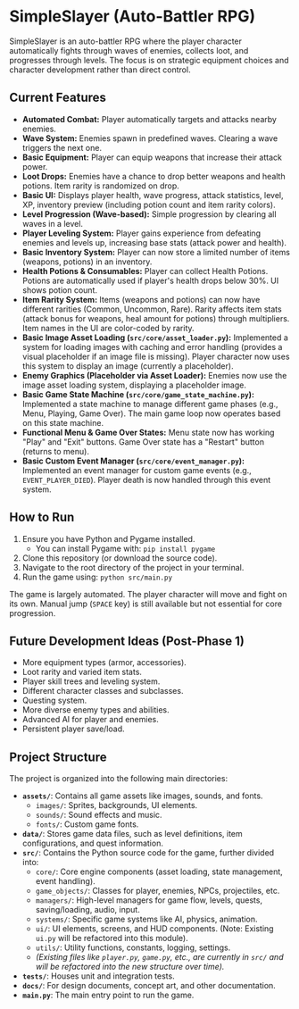 # SimpleSlayer (Auto-Battler RPG)

SimpleSlayer is an auto-battler RPG where the player character automatically fights through waves of enemies, collects loot, and progresses through levels. The focus is on strategic equipment choices and character development rather than direct control.

## Current Features

*   **Automated Combat:** Player automatically targets and attacks nearby enemies.
*   **Wave System:** Enemies spawn in predefined waves. Clearing a wave triggers the next one.
*   **Basic Equipment:** Player can equip weapons that increase their attack power.
*   **Loot Drops:** Enemies have a chance to drop better weapons and health potions. Item rarity is randomized on drop.
*   **Basic UI:** Displays player health, wave progress, attack statistics, level, XP, inventory preview (including potion count and item rarity colors).
*   **Level Progression (Wave-based):** Simple progression by clearing all waves in a level.
*   **Player Leveling System:** Player gains experience from defeating enemies and levels up, increasing base stats (attack power and health).
*   **Basic Inventory System:** Player can now store a limited number of items (weapons, potions) in an inventory.
*   **Health Potions & Consumables:** Player can collect Health Potions. Potions are automatically used if player's health drops below 30%. UI shows potion count.
*   **Item Rarity System:** Items (weapons and potions) can now have different rarities (Common, Uncommon, Rare). Rarity affects item stats (attack bonus for weapons, heal amount for potions) through multipliers. Item names in the UI are color-coded by rarity.
*   **Basic Image Asset Loading (`src/core/asset_loader.py`):** Implemented a system for loading images with caching and error handling (provides a visual placeholder if an image file is missing). Player character now uses this system to display an image (currently a placeholder).
*   **Enemy Graphics (Placeholder via Asset Loader):** Enemies now use the image asset loading system, displaying a placeholder image.
*   **Basic Game State Machine (`src/core/game_state_machine.py`):** Implemented a state machine to manage different game phases (e.g., Menu, Playing, Game Over). The main game loop now operates based on this state machine.
*   **Functional Menu & Game Over States:** Menu state now has working "Play" and "Exit" buttons. Game Over state has a "Restart" button (returns to menu).
*   **Basic Custom Event Manager (`src/core/event_manager.py`):** Implemented an event manager for custom game events (e.g., `EVENT_PLAYER_DIED`). Player death is now handled through this event system.

## How to Run

1.  Ensure you have Python and Pygame installed.
    *   You can install Pygame with: `pip install pygame`
2.  Clone this repository (or download the source code).
3.  Navigate to the root directory of the project in your terminal.
4.  Run the game using: `python src/main.py`

The game is largely automated. The player character will move and fight on its own. Manual jump (`SPACE` key) is still available but not essential for core progression.

## Future Development Ideas (Post-Phase 1)

*   More equipment types (armor, accessories).
*   Loot rarity and varied item stats.
*   Player skill trees and leveling system.
*   Different character classes and subclasses.
*   Questing system.
*   More diverse enemy types and abilities.
*   Advanced AI for player and enemies.
*   Persistent player save/load.

## Project Structure

The project is organized into the following main directories:

*   **`assets/`**: Contains all game assets like images, sounds, and fonts.
    *   `images/`: Sprites, backgrounds, UI elements.
    *   `sounds/`: Sound effects and music.
    *   `fonts/`: Custom game fonts.
*   **`data/`**: Stores game data files, such as level definitions, item configurations, and quest information.
*   **`src/`**: Contains the Python source code for the game, further divided into:
    *   `core/`: Core engine components (asset loading, state management, event handling).
    *   `game_objects/`: Classes for player, enemies, NPCs, projectiles, etc.
    *   `managers/`: High-level managers for game flow, levels, quests, saving/loading, audio, input.
    *   `systems/`: Specific game systems like AI, physics, animation.
    *   `ui/`: UI elements, screens, and HUD components. (Note: Existing `ui.py` will be refactored into this module).
    *   `utils/`: Utility functions, constants, logging, settings.
    *   *(Existing files like `player.py`, `game.py`, etc., are currently in `src/` and will be refactored into the new structure over time).*
*   **`tests/`**: Houses unit and integration tests.
*   **`docs/`**: For design documents, concept art, and other documentation.
*   **`main.py`**: The main entry point to run the game.
```

